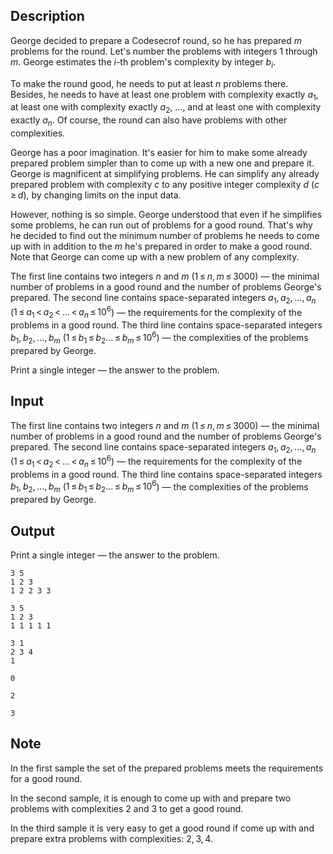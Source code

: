## Description

<div><p>George decided to prepare a Codesecrof round, so he has prepared <span class="tex-span"><i>m</i></span> problems for the round. Let's number the problems with integers <span class="tex-span">1</span> through <span class="tex-span"><i>m</i></span>. George estimates the <span class="tex-span"><i>i</i></span>-th problem's complexity by integer <span class="tex-span"><i>b</i><sub class="lower-index"><i>i</i></sub></span>.</p><p>To make the round <span class="tex-font-style-it">good</span>, he needs to put at least <span class="tex-span"><i>n</i></span> problems there. Besides, he needs to have at least one problem with complexity exactly <span class="tex-span"><i>a</i><sub class="lower-index">1</sub></span>, at least one with complexity exactly <span class="tex-span"><i>a</i><sub class="lower-index">2</sub></span>, ..., and at least one with complexity exactly <span class="tex-span"><i>a</i><sub class="lower-index"><i>n</i></sub></span>. Of course, the round can also have problems with other complexities.</p><p>George has a poor imagination. It's easier for him to make some already prepared problem simpler than to come up with a new one and prepare it. George is magnificent at simplifying problems. He can simplify any already prepared problem with complexity <span class="tex-span"><i>c</i></span> to any positive integer complexity <span class="tex-span"><i>d</i></span> (<span class="tex-span"><i>c</i> ≥ <i>d</i></span>), by changing limits on the input data.</p><p>However, nothing is so simple. George understood that even if he simplifies some problems, he can run out of problems for a <span class="tex-font-style-it">good</span> round. That's why he decided to find out the minimum number of problems he needs to come up with in addition to the <span class="tex-span"><i>m</i></span> he's prepared in order to make a good round. Note that George can come up with a new problem of any complexity.</p></div><div class="input-specification"><p>The first line contains two integers <span class="tex-span"><i>n</i></span> and <span class="tex-span"><i>m</i></span> (<span class="tex-span">1 ≤ <i>n</i>, <i>m</i> ≤ 3000</span>) — the minimal number of problems in a good round and the number of problems George's prepared. The second line contains space-separated integers <span class="tex-span"><i>a</i><sub class="lower-index">1</sub>, <i>a</i><sub class="lower-index">2</sub>, ..., <i>a</i><sub class="lower-index"><i>n</i></sub></span> (<span class="tex-span">1 ≤ <i>a</i><sub class="lower-index">1</sub> &lt; <i>a</i><sub class="lower-index">2</sub> &lt; ... &lt; <i>a</i><sub class="lower-index"><i>n</i></sub> ≤ 10<sup class="upper-index">6</sup></span>) — the requirements for the complexity of the problems in a good round. The third line contains space-separated integers <span class="tex-span"><i>b</i><sub class="lower-index">1</sub>, <i>b</i><sub class="lower-index">2</sub>, ..., <i>b</i><sub class="lower-index"><i>m</i></sub></span> (<span class="tex-span">1 ≤ <i>b</i><sub class="lower-index">1</sub> ≤ <i>b</i><sub class="lower-index">2</sub>... ≤ <i>b</i><sub class="lower-index"><i>m</i></sub> ≤ 10<sup class="upper-index">6</sup></span>) — the complexities of the problems prepared by George. </p></div><div class="output-specification"><p>Print a single integer — the answer to the problem.</p></div>

## Input

<p>The first line contains two integers <span class="tex-span"><i>n</i></span> and <span class="tex-span"><i>m</i></span> (<span class="tex-span">1 ≤ <i>n</i>, <i>m</i> ≤ 3000</span>) — the minimal number of problems in a good round and the number of problems George's prepared. The second line contains space-separated integers <span class="tex-span"><i>a</i><sub class="lower-index">1</sub>, <i>a</i><sub class="lower-index">2</sub>, ..., <i>a</i><sub class="lower-index"><i>n</i></sub></span> (<span class="tex-span">1 ≤ <i>a</i><sub class="lower-index">1</sub> &lt; <i>a</i><sub class="lower-index">2</sub> &lt; ... &lt; <i>a</i><sub class="lower-index"><i>n</i></sub> ≤ 10<sup class="upper-index">6</sup></span>) — the requirements for the complexity of the problems in a good round. The third line contains space-separated integers <span class="tex-span"><i>b</i><sub class="lower-index">1</sub>, <i>b</i><sub class="lower-index">2</sub>, ..., <i>b</i><sub class="lower-index"><i>m</i></sub></span> (<span class="tex-span">1 ≤ <i>b</i><sub class="lower-index">1</sub> ≤ <i>b</i><sub class="lower-index">2</sub>... ≤ <i>b</i><sub class="lower-index"><i>m</i></sub> ≤ 10<sup class="upper-index">6</sup></span>) — the complexities of the problems prepared by George. </p>

## Output

<p>Print a single integer — the answer to the problem.</p>





```input1
3 5
1 2 3
1 2 2 3 3

```




```input2
3 5
1 2 3
1 1 1 1 1

```




```input3
3 1
2 3 4
1

```




```output1
0

```




```output2
2

```




```output3
3

```



## Note

<p>In the first sample the set of the prepared problems meets the requirements for a good round.</p><p>In the second sample, it is enough to come up with and prepare two problems with complexities <span class="tex-span">2</span> and <span class="tex-span">3</span> to get a good round.</p><p>In the third sample it is very easy to get a good round if come up with and prepare extra problems with complexities: <span class="tex-span">2, 3, 4</span>. </p>
